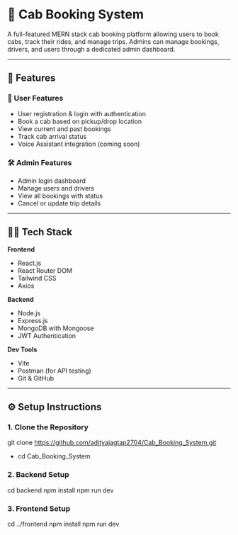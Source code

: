 # 🚕 Cab Booking System

A full-featured MERN stack cab booking platform allowing users to book cabs, track their rides, and manage trips. Admins can manage bookings, drivers, and users through a dedicated admin dashboard.

---

## 🚀 Features

### 👤 User Features
- User registration & login with authentication
- Book a cab based on pickup/drop location
- View current and past bookings
- Track cab arrival status
- Voice Assistant integration (coming soon)

### 🛠️ Admin Features
- Admin login dashboard
- Manage users and drivers
- View all bookings with status
- Cancel or update trip details

---

## 🧑‍💻 Tech Stack

**Frontend**
- React.js
- React Router DOM
- Tailwind CSS
- Axios

**Backend**
- Node.js
- Express.js
- MongoDB with Mongoose
- JWT Authentication

**Dev Tools**
- Vite
- Postman (for API testing)
- Git & GitHub

---

## ⚙️ Setup Instructions

### 1. Clone the Repository
git clone https://github.com/adityajagtap2704/Cab_Booking_System.git
- cd Cab_Booking_System


### 2. Backend Setup
cd backend
npm install
npm run dev

### 3. Frontend Setup
cd ../frontend
npm install
npm run dev

